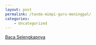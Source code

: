 ```yaml
---
layout: post
permalink: /tanda-mimpi-guru-meninggal/
categories:
    - Uncategorized
---
```


[Baca Selengkapnya](/01)